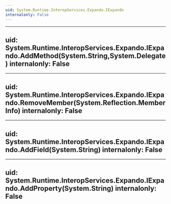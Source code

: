 ```yaml
---
uid: System.Runtime.InteropServices.Expando.IExpando
internalonly: False
---
```


---
uid: System.Runtime.InteropServices.Expando.IExpando.AddMethod(System.String,System.Delegate)
internalonly: False
---

---
uid: System.Runtime.InteropServices.Expando.IExpando.RemoveMember(System.Reflection.MemberInfo)
internalonly: False
---

---
uid: System.Runtime.InteropServices.Expando.IExpando.AddField(System.String)
internalonly: False
---

---
uid: System.Runtime.InteropServices.Expando.IExpando.AddProperty(System.String)
internalonly: False
---
